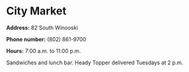 # City Market

**Address:** 82 South Winooski

**Phone number:** (802) 861-9700

**Hours:** 7:00 a.m. to 11:00 p.m.

Sandwiches and lunch bar. Heady Topper delivered Tuesdays at 2 p.m.